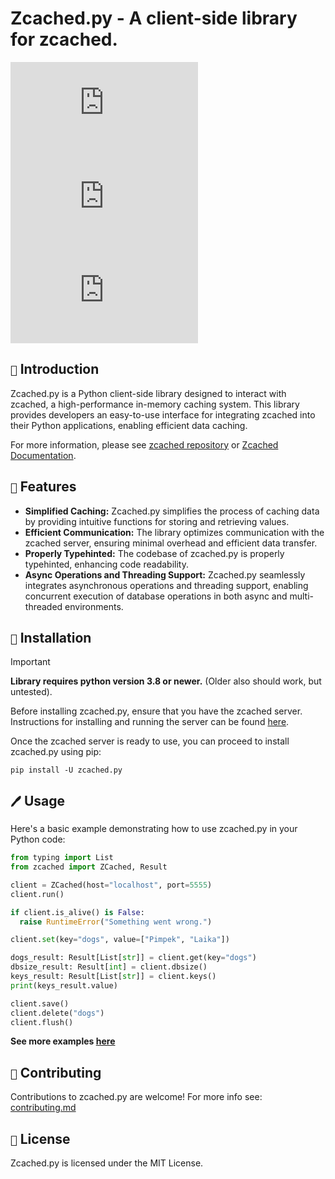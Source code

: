 # Zcached.py - A client-side library for zcached.

![commits](https://img.shields.io/github/commit-activity/w/xXenvy/zcached.py?style=for-the-badge&color=%2315b328)
![license](https://img.shields.io/github/license/xXenvy/zcached.py?style=for-the-badge&color=%2315b328)
![release](https://img.shields.io/github/v/release/xXenvy/zcached.py?include_prereleases&style=for-the-badge&color=%2315b328)

## `📜` Introduction
Zcached.py is a Python client-side library designed to interact with zcached, a high-performance in-memory caching system.
This library provides developers an easy-to-use interface for integrating zcached into their Python applications, enabling efficient data caching.

For more information, please see [zcached repository](https://github.com/sectasy0/zcached) or [Zcached Documentation](https://zcachedpy.readthedocs.io/en/latest/).

## `🌟` Features
- **Simplified Caching:** Zcached.py simplifies the process of caching data by providing intuitive functions for storing and retrieving values.
- **Efficient Communication:** The library optimizes communication with the zcached server, ensuring minimal overhead and efficient data transfer.
- **Properly Typehinted:** The codebase of zcached.py is properly typehinted, enhancing code readability.
- **Async Operations and Threading Support:** Zcached.py seamlessly integrates asynchronous operations and threading support, enabling concurrent execution of database operations in both async and multi-threaded environments.

## `🔧` Installation
> [!IMPORTANT]  
> **Library requires python version 3.8 or newer.** (Older also should work, but untested).

Before installing zcached.py, ensure that you have the zcached server. Instructions for installing and running the server can be found [here](https://github.com/sectasy0/zcached).

Once the zcached server is ready to use, you can proceed to install zcached.py using pip:
```shell
pip install -U zcached.py
```

## `🖊️` Usage
Here's a basic example demonstrating how to use zcached.py in your Python code:
```py
from typing import List
from zcached import ZCached, Result

client = ZCached(host="localhost", port=5555)
client.run()

if client.is_alive() is False:
  raise RuntimeError("Something went wrong.")

client.set(key="dogs", value=["Pimpek", "Laika"])

dogs_result: Result[List[str]] = client.get(key="dogs")
dbsize_result: Result[int] = client.dbsize()
keys_result: Result[List[str]] = client.keys()
print(keys_result.value)

client.save()
client.delete("dogs")
client.flush()
```
**See more examples [here](https://github.com/xXenvy/zcached.py/tree/master/examples)**

## `👥` Contributing
Contributions to zcached.py are welcome! For more info see: [contributing.md](https://github.com/xXenvy/zcached.py/tree/master/CONTRIBUTING.md)

## `📕` License
Zcached.py is licensed under the MIT License.
